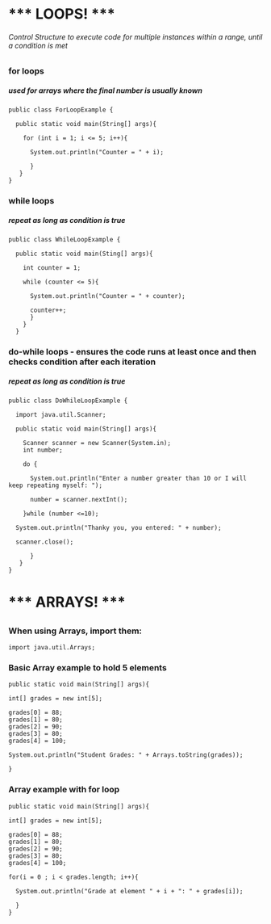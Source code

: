 #
# *** LOOPS! ***
###### Control Structure to execute code for multiple instances within a range, until a condition is met


### for loops
##### used for arrays where the final number is usually known
```
public class ForLoopExample {

  public static void main(String[] args){

    for (int i = 1; i <= 5; i++){

      System.out.println("Counter = " + i);

      }
   }
}
```

### while loops
##### repeat as long as condition is true
```
public class WhileLoopExample {

  public static void main(Sting[] args){

    int counter = 1;

    while (counter <= 5){

      System.out.println("Counter = " + counter);

      counter++;
      }
    }
  }
```

### do-while loops - ensures the code runs at least once and then checks condition after each iteration
##### repeat as long as condition is true
```
public class DoWhileLoopExample {

  import java.util.Scanner;

  public static void main(String[] args){

    Scanner scanner = new Scanner(System.in);
    int number;

    do {

      System.out.println("Enter a number greater than 10 or I will keep repeating myself: ");

      number = scanner.nextInt();

    }while (number <=10);

  System.out.println("Thanky you, you entered: " + number);

  scanner.close();

      }
   }
}
```



# 
# *** ARRAYS! ***
##

### When using Arrays, import them:
```
import java.util.Arrays;
```


### Basic Array example to hold 5 elements
```
public static void main(String[] args){

int[] grades = new int[5];

grades[0] = 88;
grades[1] = 80;
grades[2] = 90;
grades[3] = 80;
grades[4] = 100;

System.out.println("Student Grades: " + Arrays.toString(grades));

}

```


### Array example with for loop
```
public static void main(String[] args){

int[] grades = new int[5];

grades[0] = 88;
grades[1] = 80;
grades[2] = 90;
grades[3] = 80;
grades[4] = 100;

for(i = 0 ; i < grades.length; i++){

  System.out.println("Grade at element " + i + ": " + grades[i]);

  }
}

```

